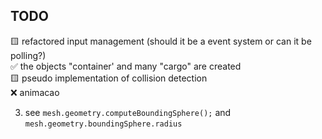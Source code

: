 ## TODO

🟨 refactored input management (should it be a event system or can it be polling?) \
✅ the objects "container' and many "cargo" are created \
🟨 pseudo implementation of collision detection \
❌ animacao

3) see `mesh.geometry.computeBoundingSphere();` and `mesh.geometry.boundingSphere.radius`